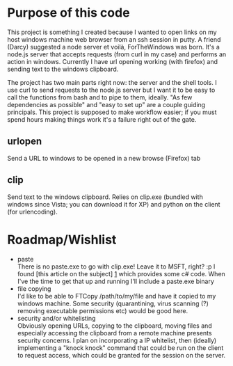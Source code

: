 # Purpose of this code
This project is something I created because I wanted to open links on my host windows machine web browser from an ssh session in putty.  A friend (Darcy) suggested a node server et voilà, ForTheWindows was born.  It's a node.js server that accepts requests (from curl in my case) and performs an action in windows. Currently I have url opening working (with firefox) and sending text to the windows clipboard.

The project has two main parts right now: the server and the shell tools.  I use curl to send requests to the node.js server but I want it to be easy to call the functions from bash and to pipe to them, ideally.  "As few dependencies as possible" and "easy to set up" are a couple guiding principals.  This project is supposed to make workflow easier; if you must spend hours making things work it's a failure right out of the gate.

## urlopen
Send a URL to windows to be opened in a new browse (Firefox) tab

## clip
Send text to the windows clipboard.  Relies on clip.exe (bundled with windows since Vista; you can download it for XP) and python on the client (for urlencoding).

# Roadmap/Wishlist
* paste  
    There is no paste.exe to go with clip.exe!  Leave it to MSFT, right? :p I found [this article on the subject] [1] which provides some c# code.  When I've the time to get that up and running I'll include a paste.exe binary
* file copying  
    I'd like to be able to FTCopy /path/to/my/file and have it copied to my windows machine.  Some security (quarantining, virus scanning (?) removing executable permissions etc) would be good here.
* security and/or whitelisting  
    Obviously opening URLs, copying to the clipboard, moving files and especially accessing the clipboard from a remote machine presents security concerns.  I plan on incorporating a IP whitelist, then (ideally) implementing a "knock knock" command that could be run on the client to request access, which could be granted for the session on the server.


[1]: http://huddledmasses.org/clipexe-and-the-missing-pasteexe/ "Clip.exe and the missing paste.exe"
